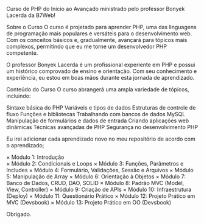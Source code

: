 Curso de PHP do Início ao Avançado ministrado pelo professor Bonyek Lacerda da B7Web!

Sobre o Curso
O curso é projetado para aprender PHP, uma das linguagens de programação mais populares e versáteis para o desenvolvimento web. Com os conceitos básicos e, gradualmente, avançará para tópicos mais complexos, permitindo que eu me torne um desenvolvedor PHP competente.

O professor Bonyek Lacerda é um profissional experiente em PHP e possui um histórico comprovado de ensino e orientação. Com seu conhecimento e experiência, eu estou em boas mãos durante esta jornada de aprendizado.

Conteúdo do Curso
O curso abrangerá uma ampla variedade de tópicos, incluindo:

Sintaxe básica do PHP
Variáveis e tipos de dados
Estruturas de controle de fluxo
Funções e bibliotecas
Trabalhando com bancos de dados MySQL
Manipulação de formulários e dados de entrada
Criando aplicações web dinâmicas
Técnicas avançadas de PHP
Segurança no desenvolvimento PHP

Eu irei adicionar cada aprendizado novo no meu repositório de acordo com o aprendizado;

× Módulo 1: Introdução <br/>
× Módulo 2: Condicionais e Loops
× Módulo 3: Funções, Parâmetros e Includes
× Módulo 4: Formulário, Validações, Sessão e Arquivos
× Módulo 5: Manipulação de Array
× Módulo 6: Orientação à Objetos
× Módulo 7: Banco de Dados, CRUD, DAO, SOLID
× Módulo 8: Padrão MVC (Model, View, Controller)
× Módulo 9: Criação de APIs
× Módulo 10: Infraestrutura (Deploy)
× Módulo 11: Questionário Prático
× Módulo 12: Projeto Prático em MVC (Devsbook)
× Módulo 13: Projeto Prático em OO (Devsbook)

Obrigado.
